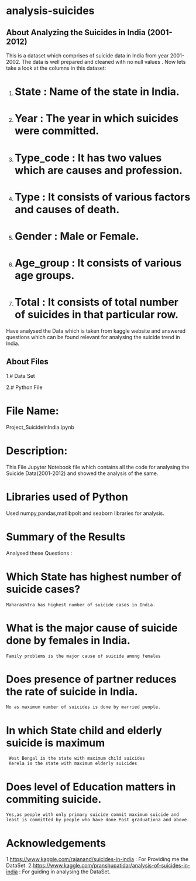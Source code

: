 # analysis-suicides

## About Analyzing the Suicides in India (2001-2012)
This is a dataset which comprises of suicide data in India from year 2001-2002. The data is well prepared and cleaned with no null values . Now lets take a look at the columns in this dataset:
1.	# State : Name of the state in India.
2.	# Year : The year in which suicides were committed.
3.	# Type_code : It has two values which are causes and profession.
4.	# Type : It consists of various factors and causes of death.
5.	# Gender : Male or Female.
6.	# Age_group : It consists of various age groups.
7.	# Total : It consists of total number of suicides in that particular row.

Have analysed the Data which is taken from kaggle website and answered questions which can be found relevant for analysing the suicide trend in India.

## About Files
1.# Data Set

2.# Python File
  # File Name: 
  Project_SuicideInIndia.ipynb
  # Description: 
  This File Jupyter Notebook file which contains all the code for analysing the Suicide Data(2001-2012) and showed the analysis of the same.

# Libraries used of Python
  Used numpy,pandas,matlibpolt and seaborn libraries for analysis.
  
# Summary of the Results
  Analysed these Questions :
  
  # Which State has highest number of suicide cases?
    Maharashtra has highest number of suicide cases in India.
  
  # What is the major cause of suicide done by females in India.
    Family problems is the major cause of suicide among females
  
  # Does presence of partner reduces the rate of suicide in India.
    No as maximum number of suicides is done by married people.
  
  # In which State child and elderly suicide is maximum
     West Bengal is the state with maximum child suicides
     Kerela is the state with maximum elderly suicides
     
  # Does level of Education matters in commiting suicide.
    Yes,as people with only primary suicide commit maximum suicide and least is committed by people who have done Post graduationa and above.
  
# Acknowledgements
  1.https://www.kaggle.com/rajanand/suicides-in-india :
    For Providing me the DataSet.
  2.https://www.kaggle.com/pranshupatidar/analysis-of-suicides-in-india :
    For guiding in analysing the DataSet.

